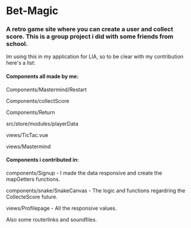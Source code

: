 # Bet-Magic
### A retro game site where you can create a user and collect score. This is a group project i did with some friends from school.

Im using this in my application for LIA, so to be clear with my contribution here's a list:

#### Components all made by me:
Components/Mastermind/Restart

Components/collectScore

Components/Return

src/store/modules/playerData

views/TicTac.vue

views/Mastermind

#### Components i contributed in:

components/Signup - I made the data responsive and create the mapGetters functions.

components/snake/SnakeCanvas - The logic and functions regardring the CollecteScore future.

views/Profilepage - All the responsive values.

Also some routerlinks and soundfiles.
